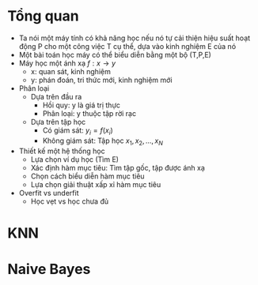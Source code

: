 # Tổng quan
- Ta nói một máy tính có khả năng học nếu nó tự cải thiện hiệu suất hoạt động P cho một công việc T cụ thể, dựa vào kinh nghiệm E của nó
- Một bài toán học máy có thể biểu diễn bằng một bộ (T,P,E)
- Máy học một ánh xạ $f: x \rightarrow y$
	- x: quan sát, kinh nghiệm
	- y: phán đoán, tri thức mới, kinh nghiệm mới
- Phân loại
	- Dựa trên đầu ra
		- Hồi quy: y là giá trị thực
		- Phân loại: y thuộc tập rời rạc
	- Dựa trên tập học
		- Có giám sát: $y_i=f(x_i)$
		- Không giám sát: Tập học ${x_1,x_2,...,x_N}$
- Thiết kế một hệ thống học
	- Lựa chọn ví dụ học (Tìm E)
	- Xác định hàm mục tiêu: Tìm tập gốc, tập được ánh xạ
	- Chọn cách biểu diễn hàm mục tiêu
	- Lựa chọn giải thuật xấp xỉ hàm mục tiêu
- Overfit vs underfit
	- Học vẹt vs học chưa đủ
# KNN
# Naive Bayes

